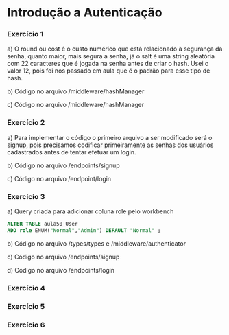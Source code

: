 # Introdução a Autenticação

### Exercício 1

a) O round ou cost é o custo numérico que está relacionado à segurança da senha, quanto maior, mais segura a senha, já o salt é uma string aleatória com 22 caracteres que é jogada na senha antes de criar o hash. Usei o valor 12, pois foi nos passado em aula que é o padrão para esse tipo de hash.

b) Código no arquivo /middleware/hashManager

c) Código no arquivo /middleware/hashManager


### Exercício 2

a) Para implementar o código o primeiro arquivo a ser modificado será o signup, pois precisamos codificar primeiramente as senhas dos usuários cadastrados antes de tentar efetuar um login.

b) Código no arquivo /endpoints/signup

c) Código no arquivo /endpoint/login

### Exercício 3

a) Query criada para adicionar coluna role pelo workbench
```sql
ALTER TABLE aula50_User
ADD role ENUM("Normal","Admin") DEFAULT "Normal" ;
```

b) Código no arquivo /types/types e /middleware/authenticator

c) Código no arquivo /endpoints/signup

d) Código no arquivo /endpoints/login

### Exercício 4


### Exercício 5



### Exercício 6

